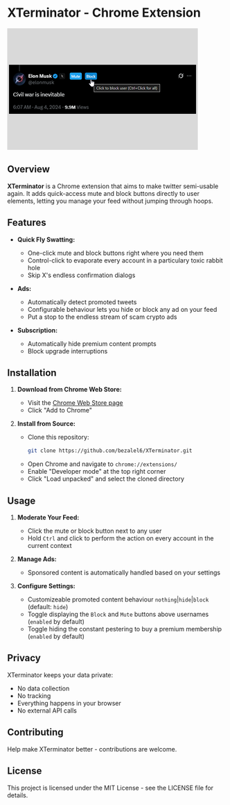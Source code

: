 # XTerminator - Chrome Extension

![screenshot](public/screenshot.png)

## Overview

**XTerminator** is a Chrome extension that aims to make twitter semi-usable again. It adds quick-access mute and block buttons directly to user elements, letting you manage your feed without jumping through hoops.

## Features

- **Quick Fly Swatting:**

  - One-click mute and block buttons right where you need them
  - Control-click to evaporate every account in a particulary toxic rabbit hole
  - Skip X's endless confirmation dialogs

- **Ads:**

  - Automatically detect promoted tweets
  - Configurable behaviour lets you hide or block any ad on your feed
  - Put a stop to the endless stream of scam crypto ads

- **Subscription:**
  - Automatically hide premium content prompts
  - Block upgrade interruptions

## Installation

1. **Download from Chrome Web Store:**

   - Visit the [Chrome Web Store page](https://chromewebstore.google.com/detail/xterminate/fkcppikhgboddjlcoapmibcpcnlhepko)
   - Click "Add to Chrome"

2. **Install from Source:**
   - Clone this repository:
     ```bash
     git clone https://github.com/bezalel6/XTerminator.git
     ```
   - Open Chrome and navigate to `chrome://extensions/`
   - Enable "Developer mode" at the top right corner
   - Click "Load unpacked" and select the cloned directory

## Usage

1. **Moderate Your Feed:**

   - Click the mute or block button next to any user
   - Hold `Ctrl` and click to perform the action on every account in the current context

2. **Manage Ads:**

   - Sponsored content is automatically handled based on your settings

3. **Configure Settings:**
   - Customizeable promoted content behaviour `nothing`|`hide`|`block` (default: `hide`)
   - Toggle displaying the `Block` and `Mute` buttons above usernames (`enabled` by default)
   - Toggle hiding the constant pestering to buy a premium membership (`enabled` by default)

## Privacy

XTerminator keeps your data private:

- No data collection
- No tracking
- Everything happens in your browser
- No external API calls

## Contributing

Help make XTerminator better - contributions are welcome.

## License

This project is licensed under the MIT License - see the LICENSE file for details.
